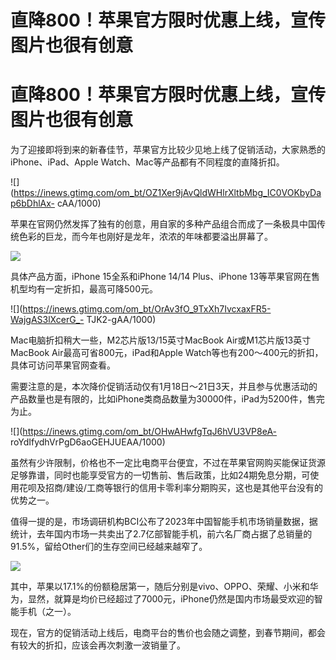 # 直降800！苹果官方限时优惠上线，宣传图片也很有创意

# 直降800！苹果官方限时优惠上线，宣传图片也很有创意

为了迎接即将到来的新春佳节，苹果官方比较少见地上线了促销活动，大家熟悉的iPhone、iPad、Apple Watch、Mac等产品都有不同程度的直降折扣。

![](https://inews.gtimg.com/om_bt/OZ1Xer9jAvQldWHlrXltbMbg_IC0VOKbyDap6bDhlAx-
cAA/1000)

苹果在官网仍然发挥了独有的创意，用自家的多种产品组合而成了一条极具中国传统色彩的巨龙，而今年也刚好是龙年，浓浓的年味都要溢出屏幕了。

![](https://inews.gtimg.com/news_bt/Gww3MvFnWo65O0g9BcnJelNsEWW7s07sA5-oJCI4Nn4KgAA/0)

具体产品方面，iPhone 15全系和iPhone 14/14 Plus、iPhone 13等苹果官网在售机型均有一定折扣，最高可降500元。

![](https://inews.gtimg.com/om_bt/OrAv3fO_9TxXh7IvcxaxFR5-WajgAS3lXcerG_-
TJK2-gAA/1000)

Mac电脑折扣稍大一些，M2芯片版13/15英寸MacBook Air或M1芯片版13英寸MacBook Air最高可省800元，iPad和Apple
Watch等也有200～400元的折扣，具体可访问苹果官网查看。

需要注意的是，本次降价促销活动仅有1月18日～21日3天，并且参与优惠活动的产品数量也是有限的，比如iPhone类商品数量为30000件，iPad为5200件，售完为止。

![](https://inews.gtimg.com/om_bt/OHwAHwfgTqJ6hVU3VP8eA-
roYdIfydhVrPgD6aoGEHJUEAA/1000)

虽然有少许限制，价格也不一定比电商平台便宜，不过在苹果官网购买能保证货源足够靠谱，同时也能享受官方的一切售前、售后政策，比如24期免息分期，可使用花呗及招商/建设/工商等银行的信用卡零利率分期购买，这也是其他平台没有的优势之一。

值得一提的是，市场调研机构BCI公布了2023年中国智能手机市场销量数据，据统计，去年国内市场一共卖出了2.7亿部智能手机，前六名厂商占据了总销量的91.5%，留给Other们的生存空间已经越来越窄了。

![](https://inews.gtimg.com/om_bt/OdV8KV60uqUBjVCZTEOexLLY5wfvitI2_xzBP78dmyUnkAA/1000)

其中，苹果以17.1%的份额稳居第一，随后分别是vivo、OPPO、荣耀、小米和华为，显然，就算是均价已经超过了7000元，iPhone仍然是国内市场最受欢迎的智能手机（之一）。

现在，官方的促销活动上线后，电商平台的售价也会随之调整，到春节期间，都会有较大的折扣，应该会再次刺激一波销量了。

